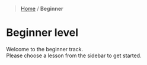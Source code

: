 > [Home](../index.md) / **Beginner**
# Beginner level

Welcome to the beginner track.  
Please choose a lesson from the sidebar to get started.



